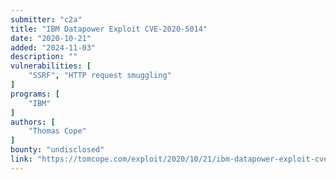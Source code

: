 ```yaml
---
submitter: "c2a"
title: "IBM Datapower Exploit CVE-2020-5014"
date: "2020-10-21"
added: "2024-11-03"
description: ""
vulnerabilities: [
    "SSRF", "HTTP request smuggling"
]
programs: [
    "IBM"
]
authors: [
    "Thomas Cope"
]
bounty: "undisclosed"
link: "https://tomcope.com/exploit/2020/10/21/ibm-datapower-exploit-cve-2020-5014.html"
---
```




